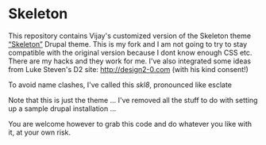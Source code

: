 Skeleton
==============

This repository contains Vijay's customized version of the Skeleton theme [“Skeleton”](http://drupal.org/project/skeletontheme) Drupal theme. This is my fork and I am not going to try to stay compatible with the original version because I dont know enough CSS etc. There are my hacks and they work for me. I've also integrated some ideas from Luke Steven's D2 site: http://design2-0.com (with his kind consent!)

To avoid name clashes, I've called this *skl8*, pronounced like esclate

Note that this is just the theme ... I've removed all the stuff to do with setting up a sample drupal installation ...

You are welcome however to grab this code and do whatever you like with it, at your own risk.


